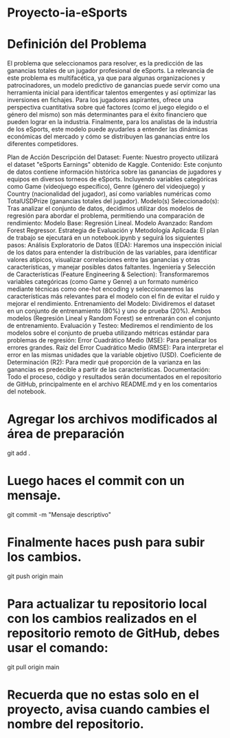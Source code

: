 # Proyecto-ia-eSports

# Definición del Problema
El problema que seleccionamos para resolver, es la predicción de las ganancias totales de un jugador profesional de eSports.
La relevancia de este problema es multifacética, ya que para algunas organizaciones y patrocinadores, un modelo predictivo de ganancias puede servir como una herramienta inicial para identificar talentos emergentes y así optimizar las inversiones en fichajes. Para los jugadores aspirantes, ofrece una perspectiva cuantitativa sobre qué factores (como el juego elegido o el género del mismo) son más determinantes para el éxito financiero que pueden lograr en la industria. Finalmente, para los analistas de la industria de los eSports, este modelo puede ayudarles a entender las dinámicas económicas del mercado y cómo se distribuyen las ganancias entre los diferentes competidores.

Plan de Acción
Descripción del Dataset:
Fuente: Nuestro proyecto utilizará el dataset "eSports Earnings" obtenido de Kaggle.
Contenido: Este conjunto de datos contiene información histórica sobre las ganancias de jugadores y equipos en diversos torneos de eSports. Incluyendo variables categóricas como Game (videojuego específico), Genre (género del videojuego) y Country (nacionalidad del jugador), así como variables numéricas como TotalUSDPrize (ganancias totales del jugador).
Modelo(s) Seleccionado(s): Tras analizar el conjunto de datos, decidimos utilizar dos modelos de regresión para abordar el problema, permitiendo una comparación de rendimiento:
Modelo Base: Regresión Lineal.
Modelo Avanzado: Random Forest Regressor.
Estrategia de Evaluación y Metodología Aplicada:
El plan de trabajo se ejecutará en un notebook.ipynb y seguirá los siguientes pasos:
Análisis Exploratorio de Datos (EDA): Haremos una inspección inicial de los datos para entender la distribución de las variables, para identificar valores atípicos, visualizar correlaciones entre las ganancias y otras características, y manejar posibles datos faltantes.
Ingeniería y Selección de Características (Feature Engineering & Selection): Transformaremos variables categóricas (como Game y Genre) a un formato numérico mediante técnicas como one-hot encoding y seleccionaremos las características más relevantes para el modelo con el fin de evitar el ruido y mejorar el rendimiento.
Entrenamiento del Modelo: Dividiremos el dataset en un conjunto de entrenamiento (80%) y uno de prueba (20%). Ambos modelos (Regresión Lineal y Random Forest) se entrenarán con el conjunto de entrenamiento.
Evaluación y Testeo: Mediremos el rendimiento de los modelos sobre el conjunto de prueba utilizando métricas estándar para problemas de regresión:
Error Cuadrático Medio (MSE): Para penalizar los errores grandes.
Raíz del Error Cuadrático Medio (RMSE): Para interpretar el error en las mismas unidades que la variable objetivo (USD).
Coeficiente de Determinación (R2): Para medir qué proporción de la varianza en las ganancias es predecible a partir de las características.
Documentación: Todo el proceso, código y resultados serán documentados en el repositorio de GitHub, principalmente en el archivo README.md y en los comentarios del notebook.




# Agregar los archivos modificados al área de preparación
git add .

# Luego haces el commit con un mensaje.
git commit -m "Mensaje descriptivo"

# Finalmente haces push para subir los cambios.
git push origin main

# Para actualizar tu repositorio local con los cambios realizados en el repositorio remoto de GitHub, debes usar el comando:
git pull origin main

# Recuerda que no estas solo en el proyecto, avisa cuando cambies el nombre del repositorio.
